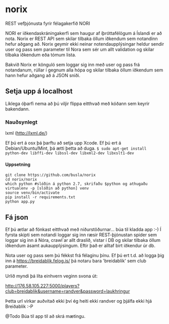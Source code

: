 # norix
REST vefþjónusta fyrir félagakerfið NORI

NORI er iðkendaskráningakerfi sem haugur af íþróttafélögum á Íslandi er að nota. Norix er REST API sem skilar tilbaka öllum iðkendum sem notandinn hefur aðgang að. Norix geymir ekki neinar notendaupplýsingar heldur sendir user og pass sem parameter til Nora sem sér um allt validation og skilar tilbaka iðkendum eða tómum lista.

Bakvið Norix er könguló sem loggar sig inn með user og pass frá notandanum, rúllar í gegnum alla hópa og skilar tilbaka öllum iðkendum sem hann hefur aðgang að á JSON sniði.

## Setja upp á localhost
Líklega óþarfi nema að þú viljir flippa eitthvað með kóðann sem keyrir bakendann.

### Nauðsynlegt
lxml (http://lxml.de/)

Ef þú ert á osx þá þarftu að setja upp Xcode.
Ef þú ert á Debian/Ubuntu/Mint, þá ætti þetta að duga.
`$ sudo apt-get install python-dev libffi-dev libssl-dev libxml2-dev libxslt1-dev`

#### Uppsetning
```
git clone https://github.com/busla/norix
cd norix/norix
which python #slóðin á python 2.7, skrifaðu $python og athugaðu
virtualenv -p [slóðin að python] venv
source venv/bin/activate
pip install -r requirements.txt
python app.py

```

## Fá json
Ef þú ætlar að fönkast eitthvað með niðurstöðurnar... búa til kladda app :-)
Í fyrsta skipti sem notandi loggar sig inn ræsir REST-þjónustan spider sem loggar sig inn á Nóra, crawl´ar allt draslið, vistar í DB og skilar tilbaka öllum iðkendum ásamt aukaupplýsingum. Eftir það er alltaf birt iðkendur úr db.

Nota user og pass sem þú fékkst frá félaginu þínu. Ef þú ert t.d. að logga þig inn á https://breidablik.felog.is/ þá notaru bara 'breidablik' sem club parameter.

Urlið myndi þá líta einhvern veginn svona út:

http://176.58.105.227:5000/players?club=breidablik&username=randver&password=laukhringur

Þetta url virkar auðvitað ekki því ég heiti ekki randver og þjálfa ekki hjá Breiðablik :-P

@Todo
Búa til app til að skrá mætingu.

